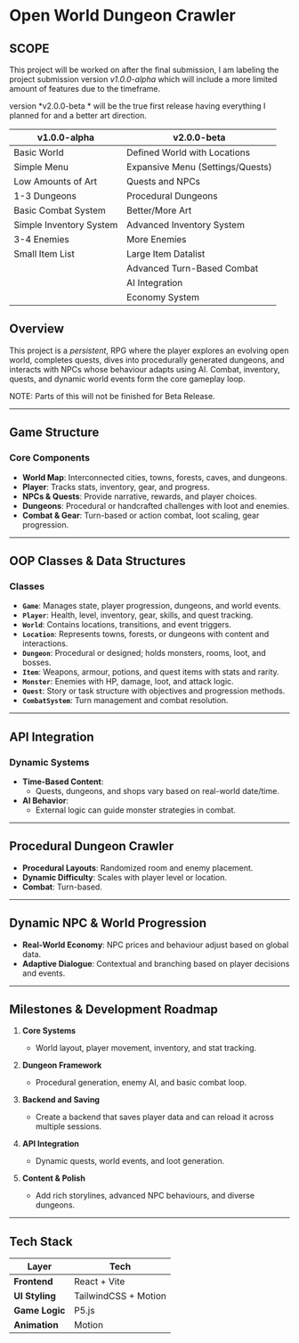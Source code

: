 # Open World Dungeon Crawler

## SCOPE

This project will be worked on after the final submission, I am labeling the project submission version *v1.0.0-alpha* which will include a more limited amount of features
due to the timeframe.

version *v2.0.0-beta * will be the true first release having everything I planned for and a better art direction.

| v1.0.0-alpha                   | v2.0.0-beta                     |
|--------------------------------|---------------------------------|
| Basic World                    | Defined World with Locations    |
| Simple Menu                    | Expansive Menu (Settings/Quests)|
| Low Amounts of Art             | Quests and NPCs                 |
| 1-3 Dungeons                   | Procedural Dungeons             |
| Basic Combat System            | Better/More Art                 |
| Simple Inventory System        | Advanced Inventory System       |
| 3-4 Enemies                    | More Enemies                    |
| Small Item List                | Large Item Datalist             |
|                                | Advanced Turn-Based Combat      |
|                                | AI Integration                  |
|                                | Economy System                  |

## Overview

This project is a *persistent*, RPG where the player explores an evolving open world, completes quests, dives into procedurally generated dungeons, and interacts with NPCs whose behaviour adapts using AI. Combat, inventory, quests, and dynamic world events form the core gameplay loop.

NOTE:
Parts of this will not be finished for Beta Release.

---

## Game Structure

### Core Components
- **World Map**: Interconnected cities, towns, forests, caves, and dungeons.
- **Player**: Tracks stats, inventory, gear, and progress.
- **NPCs & Quests**: Provide narrative, rewards, and player choices.
- **Dungeons**: Procedural or handcrafted challenges with loot and enemies.
- **Combat & Gear**: Turn-based or action combat, loot scaling, gear progression.

---

## OOP Classes & Data Structures

### Classes

- **`Game`**: Manages state, player progression, dungeons, and world events.
- **`Player`**: Health, level, inventory, gear, skills, and quest tracking.
- **`World`**: Contains locations, transitions, and event triggers.
- **`Location`**: Represents towns, forests, or dungeons with content and interactions.
- **`Dungeon`**: Procedural or designed; holds monsters, rooms, loot, and bosses.
- **`Item`**: Weapons, armour, potions, and quest items with stats and rarity.
- **`Monster`**: Enemies with HP, damage, loot, and attack logic.
- **`Quest`**: Story or task structure with objectives and progression methods.
- **`CombatSystem`**: Turn management and combat resolution.

---

## API Integration

### Dynamic Systems

- **Time-Based Content**: 
  - Quests, dungeons, and shops vary based on real-world date/time.
- **AI Behavior**: 
  - External logic can guide monster strategies in combat.

---

## Procedural Dungeon Crawler

- **Procedural Layouts**: Randomized room and enemy placement.
- **Dynamic Difficulty**: Scales with player level or location.
- **Combat**: Turn-based.

---

## Dynamic NPC & World Progression

- **Real-World Economy**: NPC prices and behaviour adjust based on global data.
- **Adaptive Dialogue**: Contextual and branching based on player decisions and events.

---

## Milestones & Development Roadmap

1. **Core Systems**  
   - World layout, player movement, inventory, and stat tracking.

2. **Dungeon Framework**  
   - Procedural generation, enemy AI, and basic combat loop.
  
3. **Backend and Saving**
   - Create a backend that saves player data and can reload it across multiple sessions.

5. **API Integration**  
   - Dynamic quests, world events, and loot generation.

6. **Content & Polish**  
   - Add rich storylines, advanced NPC behaviours, and diverse dungeons.

---

## Tech Stack

| Layer         | Tech                      |
|---------------|---------------------------|
| **Frontend**  | React + Vite              |
| **UI Styling**| TailwindCSS + Motion      |
| **Game Logic**| P5.js                     |
| **Animation** | Motion                    |
